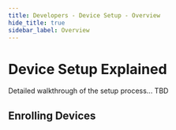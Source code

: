 ```yaml
---
title: Developers - Device Setup - Overview
hide_title: true
sidebar_label: Overview 
---
```


# Device Setup Explained

Detailed walkthrough of the setup process... TBD

## Enrolling Devices
